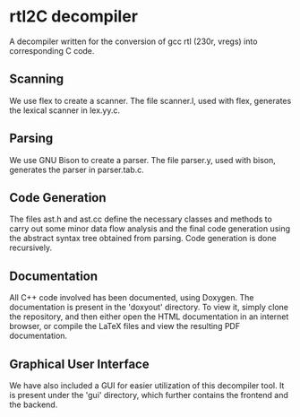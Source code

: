 # rtl2C decompiler

A decompiler written for the conversion of gcc rtl (230r, vregs) into corresponding C code.

## Scanning

We use flex to create a scanner. The file scanner.l, used with flex, generates the lexical scanner in lex.yy.c.

## Parsing

We use GNU Bison to create a parser. The file parser.y, used with bison, generates the parser in parser.tab.c.

## Code Generation

The files ast.h and ast.cc define the necessary classes and methods to carry out some minor data flow analysis and the final code generation
using the abstract syntax tree obtained from parsing. Code generation is done recursively.

## Documentation

All C++ code involved has been documented, using Doxygen. The documentation is present in the 'doxyout' directory. To view it, simply clone
the repository, and then either open the HTML documentation in an internet browser, or compile the LaTeX files and view the resulting PDF documentation.

## Graphical User Interface

We have also included a GUI for easier utilization of this decompiler tool. It is present under the 'gui' directory, which further contains
the frontend and the backend.
